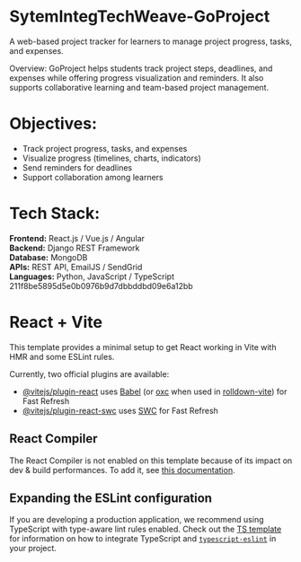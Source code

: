 # SytemIntegTechWeave-GoProject

A web-based project tracker for learners to manage project progress, tasks, and expenses.

Overview:
GoProject helps students track project steps, deadlines, and expenses while offering progress visualization and reminders. It also supports collaborative learning and team-based project management.

# Objectives:
- Track project progress, tasks, and expenses
- Visualize progress (timelines, charts, indicators)
- Send reminders for deadlines
- Support collaboration among learners

# Tech Stack:
**Frontend:** React.js / Vue.js / Angular  
**Backend:** Django REST Framework  
**Database:** MongoDB  
**APIs:** REST API, EmailJS / SendGrid  
**Languages:** Python, JavaScript / TypeScript
211f8be5895d5e0b0976b9d7dbbddbd09e6a12bb

 # React + Vite

This template provides a minimal setup to get React working in Vite with HMR and some ESLint rules.

Currently, two official plugins are available:

- [@vitejs/plugin-react](https://github.com/vitejs/vite-plugin-react/blob/main/packages/plugin-react) uses [Babel](https://babeljs.io/) (or [oxc](https://oxc.rs) when used in [rolldown-vite](https://vite.dev/guide/rolldown)) for Fast Refresh
- [@vitejs/plugin-react-swc](https://github.com/vitejs/vite-plugin-react/blob/main/packages/plugin-react-swc) uses [SWC](https://swc.rs/) for Fast Refresh

## React Compiler

The React Compiler is not enabled on this template because of its impact on dev & build performances. To add it, see [this documentation](https://react.dev/learn/react-compiler/installation).

## Expanding the ESLint configuration

If you are developing a production application, we recommend using TypeScript with type-aware lint rules enabled. Check out the [TS template](https://github.com/vitejs/vite/tree/main/packages/create-vite/template-react-ts) for information on how to integrate TypeScript and [`typescript-eslint`](https://typescript-eslint.io) in your project.
